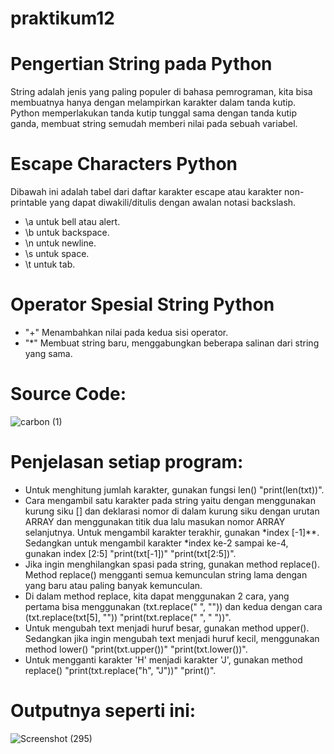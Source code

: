 # praktikum12
# Pengertian String pada Python
String adalah jenis yang paling populer di bahasa pemrograman, kita bisa membuatnya hanya dengan melampirkan karakter dalam tanda kutip. Python memperlakukan tanda kutip tunggal sama dengan tanda kutip ganda, membuat string semudah memberi nilai pada sebuah variabel.
# Escape Characters Python
Dibawah ini adalah tabel dari daftar karakter escape atau karakter non-printable yang dapat diwakili/ditulis dengan awalan notasi backslash.
- \a untuk bell atau alert.
- \b untuk backspace.
- \n untuk newline.
- \s untuk space.
- \t untuk tab.
# Operator Spesial String Python
- "+" Menambahkan nilai pada kedua sisi operator.
- "*" Membuat string baru, menggabungkan beberapa salinan dari string yang sama.
# Source Code:
![carbon (1)](https://user-images.githubusercontent.com/115906333/210037679-9d7fd723-5ea5-48fb-ba52-c2ca0b55da67.png) 
# Penjelasan setiap program:
- Untuk menghitung jumlah karakter, gunakan fungsi len() "print(len(txt))".
- Cara mengambil satu karakter pada string yaitu dengan menggunakan kurung siku [] dan deklarasi nomor di dalam kurung siku dengan urutan ARRAY dan menggunakan titik dua lalu masukan nomor ARRAY selanjutnya. Untuk mengambil karakter terakhir, gunakan *index [-1]**. Sedangkan untuk mengambil karakter *index ke-2 sampai ke-4, gunakan index [2:5] "print(txt[-1])" "print(txt[2:5])".
- Jika ingin menghilangkan spasi pada string, gunakan method replace(). Method replace() mengganti semua kemunculan string lama dengan yang baru atau paling banyak kemunculan.
- Di dalam method replace, kita dapat menggunakan 2 cara, yang pertama bisa menggunakan (txt.replace(" ", "")) dan kedua dengan cara (txt.replace(txt[5], "")) "print(txt.replace(" ", " "))".
- Untuk mengubah text menjadi huruf besar, gunakan method upper(). Sedangkan jika ingin mengubah text menjadi huruf kecil, menggunakan method lower() "print(txt.upper())" "print(txt.lower())".
- Untuk mengganti karakter 'H' menjadi karakter 'J', gunakan method replace() "print(txt.replace("h", "J"))" "print()".
# Outputnya seperti ini:
![Screenshot (295)](https://user-images.githubusercontent.com/115906333/210037701-6231d3ae-a42d-4e7d-a921-5c2848eef164.png)

